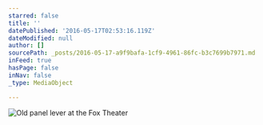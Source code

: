 ```yaml
---
starred: false
title: ''
datePublished: '2016-05-17T02:53:16.119Z'
dateModified: null
author: []
sourcePath: _posts/2016-05-17-a9f9bafa-1cf9-4961-86fc-b3c7699b7971.md
inFeed: true
hasPage: false
inNav: false
_type: MediaObject

---
```

![Old panel lever at the Fox Theater](https://the-grid-user-content.s3-us-west-2.amazonaws.com/76099fca-d2a5-45fe-9481-e514129bf70d.jpg)